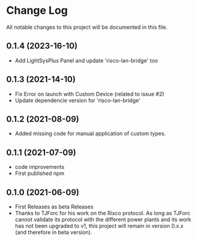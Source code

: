# Change Log

All notable changes to this project will be documented in this file.

## 0.1.4 (2023-16-10)
* Add LightSysPlus Panel and update 'risco-lan-bridge' too

## 0.1.3 (2021-14-10)
* Fix Error on launch with Custom Device (related to issue #2)
* Update dependencie version for 'risco-lan-bridge'

## 0.1.2 (2021-08-09)
* Added missing code for manual application of custom types.

## 0.1.1 (2021-07-09)
* code improvements
* First published npm

## 0.1.0 (2021-06-09)
* First Releases as beta Releases
* Thanks to TJForc for his work on the Risco protocol.
As long as TJForc cannot validate its protocol with the different power plants and its work has not been upgraded to v1, this project will remain in version 0.x.x (and therefore in beta version).
